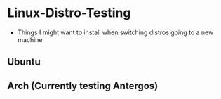 # Linux-Distro-Testing
- Things I might want to install when switching distros going to a new machine 

## Ubuntu

## Arch (Currently testing Antergos)

